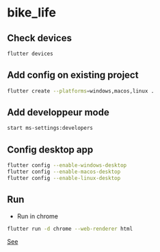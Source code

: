 # bike_life

## Check devices

```sh
flutter devices
```

## Add config on existing project

```sh
flutter create --platforms=windows,macos,linux .
```

## Add developpeur mode

```sh
start ms-settings:developers
```

## Config desktop app

```sh
flutter config --enable-windows-desktop
flutter config --enable-macos-desktop
flutter config --enable-linux-desktop
```

## Run

- Run in chrome     

```sh
flutter run -d chrome --web-renderer html
```

[See](https://flutter.dev/docs/development/ui/layout/adaptive-responsive)